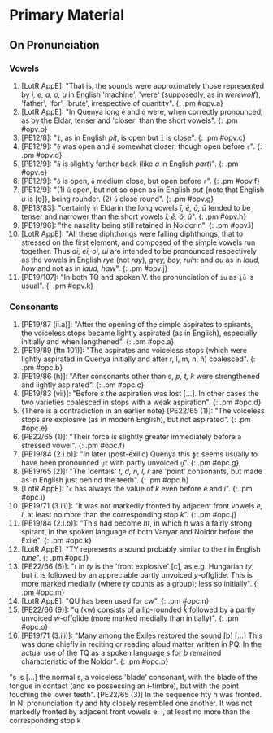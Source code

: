 # Primary Material

## On Pronunciation

### Vowels

1. [LotR AppE]: "That is, the sounds were approximately those represented by *i, e, a, o, u* in English 'machine', 'were' {supposedly, as in *werewolf*}, 'father', 'for', 'brute', irrespective of quantity".
{: .pm #opv.a}
1. [LotR AppE]: "In Quenya long `é` and `ó` were, when correctly pronounced, as by the Eldar, tenser and 'closer' than the short vowels".
{: .pm #opv.b}
1. [PE12/8]: "`ĭ`, as in English *pit*, is open but `ī` is close".
{: .pm #opv.c}
1. [PE12/9]: "`ĕ` was open and `ē` somewhat closer, though open before `r`".
{: .pm #opv.d}
1. [PE12/9]: "`ā` is slightly farther back (like *a* in English *part*)".
{: .pm #opv.e}
1. [PE12/9]: "`ŏ` is open, `ō` medium close, but open before `r`".
{: .pm #opv.f}
1. [PE12/9]: "(1) `ŭ` open, but not so open as in English *put* {note that English *u* is <span class="ipa">[ʊ̜]</span>}, being rounder. (2) `ū` close round".
{: .pm #opv.g}
1. [PE18/83]: "certainly in Eldarin the long vowels <i>ī, ē, ō, ū</i> tended to be tenser and narrower than the short vowels <i>ĭ, ě, ŏ, ŭ</i>".
{: .pm #opv.h}
1. [PE19/96]: "the nasality being still retained in Noldorin".
{: .pm #opv.i}
1. [LotR AppE]: "All these diphthongs were falling diphthongs, that to stressed on the first element, and composed of the simple vowels run together. Thus *ai, ei, oi, ui* are intended to be pronounced respectively as the vowels in English *rye* (not *ray*), *grey, boy, ruin*: and *au* as in *loud, how* and not as in *laud, haw*".
{: .pm #opv.j}
1. [PE19/107]: "In both TQ and spoken V. the pronunciation of `iu` as `i̯ū` is usual".
{: .pm #opv.k}

### Consonants

1. [PE19/87 (ii.a)]: "After the opening of the simple aspirates to spirants, the voiceless stops became lightly aspirated (as in English), especially initially and when lengthened".
{: .pm #opc.a}
1. [PE19/89 (ftn 101)]: "The aspirates and voiceless stops (which were lightly aspirated in Quenya initially and after r, l, m, n, ñ) coalesced".
{: .pm #opc.b}
1. [PE19/86 (h)]: "After consonants other than s, *p, t, k* were strengthened and lightly aspirated".
{: .pm #opc.c}
1. [PE19/83 (vii)]: "Before *s* the aspiration was lost […]. In other cases the two varieties coalesced in stops with a weak aspiration".
{: .pm #opc.d}
1. {There is a contradiction in an earlier note} [PE22/65 (1)]: "The voiceless stops are explosive (as in modern English), but not aspirated".
{: .pm #opc.e}
1. [PE22/65 (1)]: "Their force is slightly greater immediately before a stressed vowel".
{: .pm #opc.f}
1. [PE19/84 (2.i.b)]: "In later (post-exilic) Quenya this `ɸt` seems usually to have been pronounced `u̯t` with partly unvoiced `u̯`".
{: .pm #opc.g}
1. [PE19/65 (2)]: "The 'dentals' *t, d, n, l, r* are 'point' consonants, but made as in English just behind the teeth".
{: .pm #opc.h}
1. [LotR AppE]: "`c` has always the value of *k* even before *e* and *i*".
{: .pm #opc.i}
1. [PE19/71 (3.iii)]: "It was not markedly fronted by adjacent front vowels *e, i*, at least no more than the corresponding stop *k*".
{: .pm #opc.j}
1. [PE19/84 (2.i.b)]: "This had become *ht*, in which *h* was a fairly strong spirant, in the spoken language of both Vanyar and Noldor before the Exile".
{: .pm #opc.k}
1. [LotR AppE]: "TY represents a sound probably similar to the *t* in English *tune*".
{: .pm #opc.l}
1. [PE22/66 (6)]: "*t* in *ty* is the 'front explosive' [c], as e.g. Hungarian *ty*; but it is followed by an appreciable partly unvoiced *y*-offglide. This is more marked medially (where *ty* counts as a group); less so initially".
{: .pm #opc.m}
1. [LotR AppE]: "QU has been used for *cw*".
{: .pm #opc.n}
1. [PE22/66 (9)]: "q (kw) consists of a lip-rounded *k̊* followed by a partly unvoiced *w*-offglide (more marked medially than initially)".
{: .pm #opc.o}
1. [PE19/71 (3.iii)]: "Many among the Exiles restored the sound [þ] [...] This was done chiefly in reciting or reading aloud matter written in PQ. In the actual use of the TQ as a spoken language *s* for *þ* remained characteristic of the Noldor".
{: .pm #opc.p}




"s is […] the normal s, a voiceless 'blade' consonant, with the blade of the tongue in contact (and so possessing an i-timbre), but with the point touching the lower teeth". [PE22/65 (3)]
In the sequence hty h was fronted. In N. pronunciation ity and hty closely resembled one another.
It was not markedly fronted by adjacent front vowels e, i, at least no more than the corresponding stop k